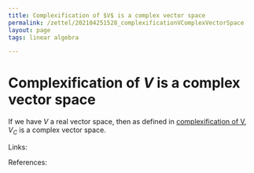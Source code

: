 ```yaml
---
title: Complexification of $V$ is a complex vector space
permalink: /zettel/202104251528_complexificationVComplexVectorSpace
layout: page
tags: linear algebra

---
```

# Complexification of $V$ is a complex vector space

If we have $V$ a real vector space, then as defined in [complexification of V](202104251520_complexificationOfV), $V_C$ is a 
complex vector space.

Links: 

References: 

